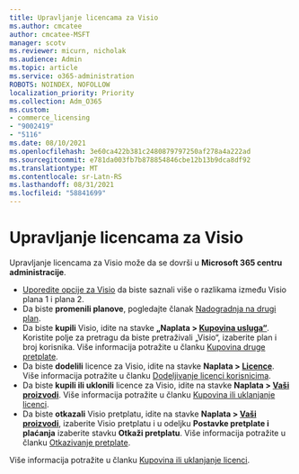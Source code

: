 ```yaml
---
title: Upravljanje licencama za Visio
ms.author: cmcatee
author: cmcatee-MSFT
manager: scotv
ms.reviewer: micurn, nicholak
ms.audience: Admin
ms.topic: article
ms.service: o365-administration
ROBOTS: NOINDEX, NOFOLLOW
localization_priority: Priority
ms.collection: Adm_O365
ms.custom:
- commerce_licensing
- "9002419"
- "5116"
ms.date: 08/10/2021
ms.openlocfilehash: 3e60ca422b381c2480879797250af278a4a222ad
ms.sourcegitcommit: e781da003fb7b878854846cbe12b13b9dca8df92
ms.translationtype: MT
ms.contentlocale: sr-Latn-RS
ms.lasthandoff: 08/31/2021
ms.locfileid: "58841699"
---
```

# <a name="visio-license-management"></a>Upravljanje licencama za Visio

Upravljanje licencama za Visio može da se dovrši u **Microsoft 365 centru administracije**.

- [Uporedite opcije za Visio](https://www.microsoft.com/microsoft-365/visio/microsoft-visio-plans-and-pricing-compare-visio-options?rtc=1) da biste saznali više o razlikama između Visio plana 1 i plana 2.
- Da biste **promenili planove**, pogledajte članak [Nadogradnja na drugi plan](https://docs.microsoft.com/microsoft-365/commerce/subscriptions/upgrade-to-different-plan).
- Da biste **kupili** Visio, idite na stavke **„Naplata > [Kupovina usluga“](https://go.microsoft.com/fwlink/p/?linkid=868433)**. Koristite polje za pretragu da biste pretraživali „Visio“, izaberite plan i broj korisnika. Više informacija potražite u članku [Kupovina druge pretplate](https://docs.microsoft.com/microsoft-365/commerce/try-or-buy-microsoft-365#buy-a-different-subscription).
- Da biste **dodelili** licence za Visio, idite na stavke **Naplata > [Licence](https://go.microsoft.com/fwlink/p/?linkid=842264)**. Više informacija potražite u članku [Dodeljivanje licenci korisnicima](https://docs.microsoft.com/microsoft-365/admin/manage/assign-licenses-to-users).
- Da biste **kupili ili uklonili** licence za Visio, idite na stavke **Naplata > [Vaši proizvodi](https://go.microsoft.com/fwlink/p/?linkid=842054)**. Više informacija potražite u članku [Kupovina ili uklanjanje licenci](https://docs.microsoft.com/microsoft-365/commerce/licenses/buy-licenses#buy-or-remove-licenses-for-your-business-subscription).
- Da biste **otkazali** Visio pretplatu, idite na stavke **Naplata > [Vaši proizvodi](https://go.microsoft.com/fwlink/p/?linkid=842054)**, izaberite Visio pretplatu i u odeljku **Postavke pretplate i plaćanja** izaberite stavku **Otkaži pretplatu**. Više informacija potražite u članku [Otkazivanje pretplate](https://docs.microsoft.com/microsoft-365/commerce/subscriptions/cancel-your-subscription).

Više informacija potražite u članku [Kupovina ili uklanjanje licenci](https://docs.microsoft.com/microsoft-365/commerce/licenses/buy-licenses).
